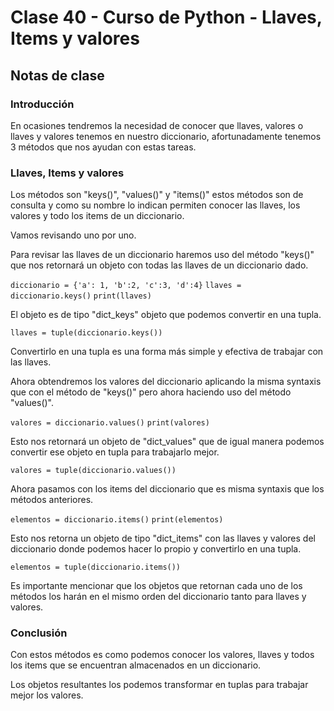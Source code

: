 # Clase 40 - Curso de Python - Llaves, Items y valores

## Notas de clase

### Introducción
En ocasiones tendremos la necesidad de conocer que llaves, valores o llaves y valores tenemos en nuestro diccionario, afortunadamente tenemos 3 métodos que nos ayudan con estas tareas.

### Llaves, Items y valores

Los métodos son "keys()", "values()" y "items()" estos métodos son de consulta y como su nombre lo indican permiten conocer las llaves, los valores y todo los items de un diccionario.

Vamos revisando uno por uno.

Para revisar las llaves de un diccionario haremos uso del método "keys()" que nos retornará un objeto con todas las llaves de un diccionario dado.

`diccionario = {'a': 1, 'b':2, 'c':3, 'd':4}`
`llaves = diccionario.keys()`
`print(llaves)`

El objeto es de tipo "dict_keys"  objeto que podemos convertir en una tupla.

`llaves = tuple(diccionario.keys())`

Convertirlo en una tupla es una forma más simple y efectiva de trabajar con las llaves.

Ahora obtendremos los valores del diccionario  aplicando la misma syntaxis que con el método de "keys()" pero ahora haciendo uso del método "values()".

`valores = diccionario.values()`
`print(valores)`

Esto nos retornará un objeto de "dict_values" que de igual manera podemos convertir ese objeto en tupla para trabajarlo mejor.

`valores = tuple(diccionario.values())`

Ahora pasamos con los items del diccionario que es misma syntaxis que los métodos anteriores.

`elementos = diccionario.items()`
`print(elementos)`

Esto nos retorna un objeto de tipo "dict_items" con las llaves y valores del diccionario donde podemos hacer lo propio y convertirlo en una tupla.

`elementos = tuple(diccionario.items())`

Es importante mencionar que los objetos que retornan cada uno de los métodos los harán en el mismo orden del diccionario tanto para llaves y valores.


### Conclusión 

Con estos métodos es como podemos conocer los valores, llaves y todos los items que se encuentran almacenados en un diccionario.

Los objetos resultantes los podemos transformar en tuplas para trabajar mejor los valores.